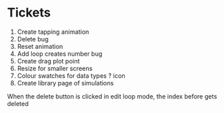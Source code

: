 # Tickets

1. Create tapping animation
2. Delete bug
3. Reset animation
4. Add loop creates number bug
5. Create drag plot point
6. Resize for smaller screens
7. Colour swatches for data types ? icon
8. Create library page of simulations

When the delete button is clicked in edit loop mode, the index before gets deleted